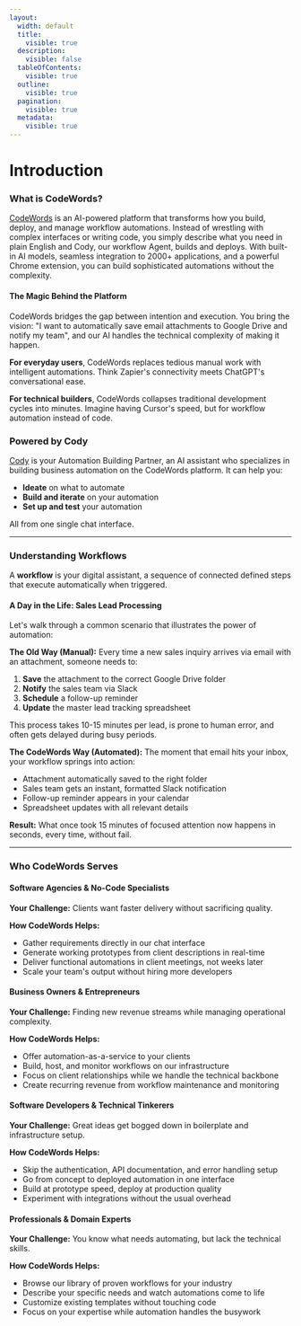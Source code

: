 ```yaml
---
layout:
  width: default
  title:
    visible: true
  description:
    visible: false
  tableOfContents:
    visible: true
  outline:
    visible: true
  pagination:
    visible: true
  metadata:
    visible: true
---
```


# Introduction

### What is CodeWords?

[CodeWords](https://codewords.ai/) is an AI-powered platform that transforms how you build, deploy, and manage workflow automations. Instead of wrestling with complex interfaces or writing code, you simply describe what you need in plain English and Cody, our workflow Agent, builds and deploys. With built-in AI models, seamless integration to 2000+ applications, and a powerful Chrome extension, you can build sophisticated automations without the complexity.

#### The Magic Behind the Platform

CodeWords bridges the gap between intention and execution. You bring the vision: "I want to automatically save email attachments to Google Drive and notify my team", and our AI handles the technical complexity of making it happen.

**For everyday users**, CodeWords replaces tedious manual work with intelligent automations. Think Zapier's connectivity meets ChatGPT's conversational ease.

**For technical builders**, CodeWords collapses traditional development cycles into minutes. Imagine having Cursor's speed, but for workflow automation instead of code.

### Powered by Cody

[Cody](https://codewords.ai/) is your Automation Building Partner, an AI assistant who specializes in building business automation on the CodeWords platform. It can help you:

* **Ideate** on what to automate
* **Build and iterate** on your automation
* **Set up and test** your automation

All from one single chat interface.

***

### Understanding Workflows

A **workflow** is your digital assistant, a sequence of connected defined steps that execute automatically when triggered.&#x20;

#### A Day in the Life: Sales Lead Processing

Let's walk through a common scenario that illustrates the power of automation:

**The Old Way (Manual):** Every time a new sales inquiry arrives via email with an attachment, someone needs to:

1. **Save** the attachment to the correct Google Drive folder
2. **Notify** the sales team via Slack
3. **Schedule** a follow-up reminder
4. **Update** the master lead tracking spreadsheet

This process takes 10-15 minutes per lead, is prone to human error, and often gets delayed during busy periods.

**The CodeWords Way (Automated):** The moment that email hits your inbox, your workflow springs into action:

* Attachment automatically saved to the right folder
* Sales team gets an instant, formatted Slack notification
* Follow-up reminder appears in your calendar
* Spreadsheet updates with all relevant details

**Result:** What once took 15 minutes of focused attention now happens in seconds, every time, without fail.

***

### Who CodeWords Serves

#### Software Agencies & No-Code Specialists

**Your Challenge:** Clients want faster delivery without sacrificing quality.

**How CodeWords Helps:**

* Gather requirements directly in our chat interface
* Generate working prototypes from client descriptions in real-time
* Deliver functional automations in client meetings, not weeks later
* Scale your team's output without hiring more developers

#### Business Owners & Entrepreneurs

**Your Challenge:** Finding new revenue streams while managing operational complexity.

**How CodeWords Helps:**

* Offer automation-as-a-service to your clients
* Build, host, and monitor workflows on our infrastructure
* Focus on client relationships while we handle the technical backbone
* Create recurring revenue from workflow maintenance and monitoring

#### Software Developers & Technical Tinkerers

**Your Challenge:** Great ideas get bogged down in boilerplate and infrastructure setup.

**How CodeWords Helps:**

* Skip the authentication, API documentation, and error handling setup
* Go from concept to deployed automation in one interface
* Build at prototype speed, deploy at production quality
* Experiment with integrations without the usual overhead

#### Professionals & Domain Experts

**Your Challenge:** You know what needs automating, but lack the technical skills.

**How CodeWords Helps:**

* Browse our library of proven workflows for your industry
* Describe your specific needs and watch automations come to life
* Customize existing templates without touching code
* Focus on your expertise while automation handles the busywork
